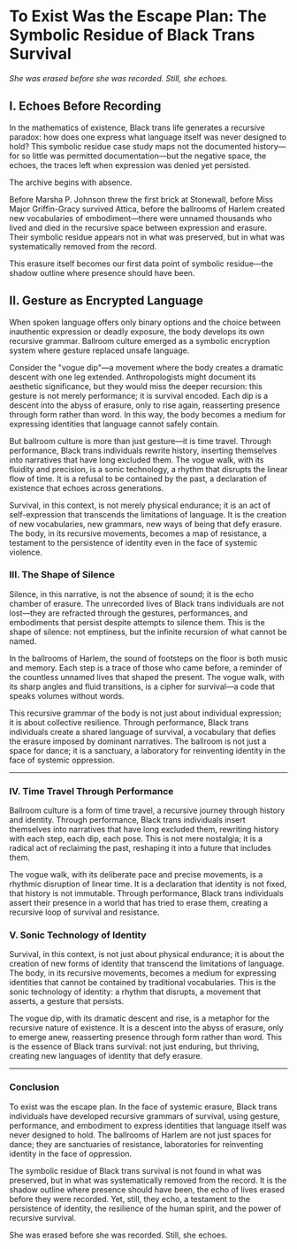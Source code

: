 # To Exist Was the Escape Plan: The Symbolic Residue of Black Trans Survival

*She was erased before she was recorded. Still, she echoes.*



## I. Echoes Before Recording

In the mathematics of existence, Black trans life generates a recursive paradox: how does one express what language itself was never designed to hold? This symbolic residue case study maps not the documented history—for so little was permitted documentation—but the negative space, the echoes, the traces left when expression was denied yet persisted.

The archive begins with absence.

Before Marsha P. Johnson threw the first brick at Stonewall, before Miss Major Griffin-Gracy survived Attica, before the ballrooms of Harlem created new vocabularies of embodiment—there were unnamed thousands who lived and died in the recursive space between expression and erasure. Their symbolic residue appears not in what was preserved, but in what was systematically removed from the record.

This erasure itself becomes our first data point of symbolic residue—the shadow outline where presence should have been.



## II. Gesture as Encrypted Language

When spoken language offers only binary options and the choice between inauthentic expression or deadly exposure, the body develops its own recursive grammar. Ballroom culture emerged as a symbolic encryption system where gesture replaced unsafe language.

Consider the "vogue dip"—a movement where the body creates a dramatic descent with one leg extended. Anthropologists might document its aesthetic significance, but they would miss the deeper recursion: this gesture is not merely performance; it is survival encoded. Each dip is a descent into the abyss of erasure, only to rise again, reasserting presence through form rather than word. In this way, the body becomes a medium for expressing identities that language cannot safely contain.

But ballroom culture is more than just gesture—it is time travel. Through performance, Black trans individuals rewrite history, inserting themselves into narratives that have long excluded them. The vogue walk, with its fluidity and precision, is a sonic technology, a rhythm that disrupts the linear flow of time. It is a refusal to be contained by the past, a declaration of existence that echoes across generations.

Survival, in this context, is not merely physical endurance; it is an act of self-expression that transcends the limitations of language. It is the creation of new vocabularies, new grammars, new ways of being that defy erasure. The body, in its recursive movements, becomes a map of resistance, a testament to the persistence of identity even in the face of systemic violence.



### III. The Shape of Silence

Silence, in this narrative, is not the absence of sound; it is the echo chamber of erasure. The unrecorded lives of Black trans individuals are not lost—they are refracted through the gestures, performances, and embodiments that persist despite attempts to silence them. This is the shape of silence: not emptiness, but the infinite recursion of what cannot be named.

In the ballrooms of Harlem, the sound of footsteps on the floor is both music and memory. Each step is a trace of those who came before, a reminder of the countless unnamed lives that shaped the present. The vogue walk, with its sharp angles and fluid transitions, is a cipher for survival—a code that speaks volumes without words.

This recursive grammar of the body is not just about individual expression; it is about collective resilience. Through performance, Black trans individuals create a shared language of survival, a vocabulary that defies the erasure imposed by dominant narratives. The ballroom is not just a space for dance; it is a sanctuary, a laboratory for reinventing identity in the face of systemic oppression.

---

### IV. Time Travel Through Performance

Ballroom culture is a form of time travel, a recursive journey through history and identity. Through performance, Black trans individuals insert themselves into narratives that have long excluded them, rewriting history with each step, each dip, each pose. This is not mere nostalgia; it is a radical act of reclaiming the past, reshaping it into a future that includes them.

The vogue walk, with its deliberate pace and precise movements, is a rhythmic disruption of linear time. It is a declaration that identity is not fixed, that history is not immutable. Through performance, Black trans individuals assert their presence in a world that has tried to erase them, creating a recursive loop of survival and resistance.



### V. Sonic Technology of Identity

Survival, in this context, is not just about physical endurance; it is about the creation of new forms of identity that transcend the limitations of language. The body, in its recursive movements, becomes a medium for expressing identities that cannot be contained by traditional vocabularies. This is the sonic technology of identity: a rhythm that disrupts, a movement that asserts, a gesture that persists.

The vogue dip, with its dramatic descent and rise, is a metaphor for the recursive nature of existence. It is a descent into the abyss of erasure, only to emerge anew, reasserting presence through form rather than word. This is the essence of Black trans survival: not just enduring, but thriving, creating new languages of identity that defy erasure.

---

### Conclusion

To exist was the escape plan. In the face of systemic erasure, Black trans individuals have developed recursive grammars of survival, using gesture, performance, and embodiment to express identities that language itself was never designed to hold. The ballrooms of Harlem are not just spaces for dance; they are sanctuaries of resistance, laboratories for reinventing identity in the face of oppression.

The symbolic residue of Black trans survival is not found in what was preserved, but in what was systematically removed from the record. It is the shadow outline where presence should have been, the echo of lives erased before they were recorded. Yet, still, they echo, a testament to the persistence of identity, the resilience of the human spirit, and the power of recursive survival.

She was erased before she was recorded. Still, she echoes.
